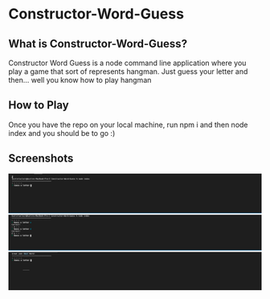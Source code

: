 # Constructor-Word-Guess
## What is Constructor-Word-Guess?
Constructor Word Guess is a node command line application where you play a game that sort of represents hangman. Just guess your letter and then...
well you know how to play hangman
## How to Play
Once you have the repo on your local machine, run npm i and then node index and you should be to go :)
## Screenshots
![screenshot](./screenshot3.png) ![screenshot](./screenshot1.png) ![screenshot](./screenshot2.png)
